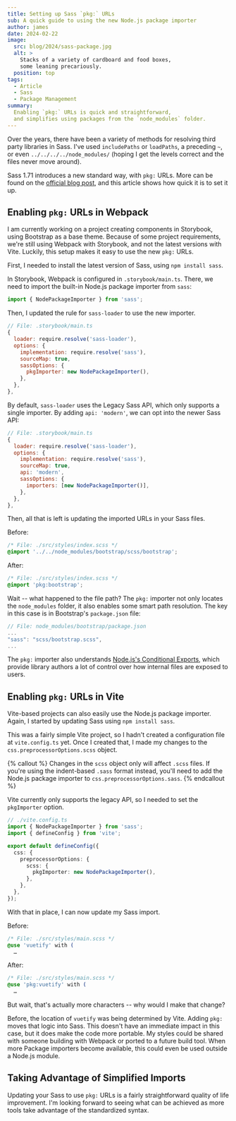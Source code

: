 ```yaml
---
title: Setting up Sass `pkg:` URLs
sub: A quick guide to using the new Node.js package importer
author: james
date: 2024-02-22
image:
  src: blog/2024/sass-package.jpg
  alt: >
    Stacks of a variety of cardboard and food boxes,
    some leaning precariously.
  position: top
tags:
  - Article
  - Sass
  - Package Management
summary:
  Enabling `pkg:` URLs is quick and straightforward,
  and simplifies using packages from the `node_modules` folder.
---
```


Over the years, there have been a variety of methods for resolving third party
libraries in Sass. I've used `includePaths` or `loadPaths`, a preceding `~`, or
even `../../../../node_modules/` (hoping I get the levels correct and the files
never move around).

Sass 1.71 introduces a new standard way, with `pkg:` URLs. More can be found on
the [official blog post](https://sass-lang.com/blog/announcing-pkg-importers/),
and this article shows how quick it is to set it up.

## Enabling `pkg:` URLs in Webpack

I am currently working on a project creating components in Storybook,
using Bootstrap as a base theme. Because of some project requirements,
we're still using Webpack with Storybook, and not the latest versions with Vite.
Luckily, this setup makes it easy to use the new `pkg:` URLs.

First, I needed to install the latest version of Sass, using `npm install sass`.

In Storybook, Webpack is configured in `.storybook/main.ts`. There, we need to
import the built-in Node.js package importer from `sass`:

```js
import { NodePackageImporter } from 'sass';
```

Then, I updated the rule for `sass-loader` to use the new importer.

```js
// File: .storybook/main.ts
{
  loader: require.resolve('sass-loader'),
  options: {
    implementation: require.resolve('sass'),
    sourceMap: true,
    sassOptions: {
      pkgImporter: new NodePackageImporter(),
    },
  },
},
```

By default, `sass-loader` uses the Legacy Sass API, which only supports a single
importer. By adding `api: 'modern'`, we can opt into the newer Sass API:

```js
// File: .storybook/main.ts
{
  loader: require.resolve('sass-loader'),
  options: {
    implementation: require.resolve('sass'),
    sourceMap: true,
    api: 'modern',
    sassOptions: {
      importers: [new NodePackageImporter()],
    },
  },
},
```

Then, all that is left is updating the imported URLs in your Sass files.

Before:

```css
/* File: ./src/styles/index.scss */
@import '../../node_modules/bootstrap/scss/bootstrap';
```

After:

```css
/* File: ./src/styles/index.scss */
@import 'pkg:bootstrap';
```

Wait -- what happened to the file path? The `pkg:` importer not only locates the
`node_modules` folder, it also enables some smart path resolution. The key in
this case is in Bootstrap's `package.json` file:

```js
// File: node_modules/bootstrap/package.json
...
"sass": "scss/bootstrap.scss",
...
```

The `pkg:` importer also understands [Node.js's Conditional
Exports](https://nodejs.org/api/packages.html#conditional-exports), which
provide library authors a lot of control over how internal files are exposed to
users.

## Enabling `pkg:` URLs in Vite

Vite-based projects can also easily use the Node.js package importer. Again, I
started by updating Sass using `npm install sass`.

This was a fairly simple Vite project, so I hadn't created a configuration file
at `vite.config.ts` yet. Once I created that, I made my changes to the
`css.preprocessorOptions.scss` object.

{% callout %}
Changes in the `scss` object only will affect `.scss` files. If you're using the
indent-based `.sass` format instead, you'll need to add the Node.js package
importer to `css.preprocessorOptions.sass`.
{% endcallout %}

Vite currently only supports the legacy API, so I needed to set the
`pkgImporter` option.

```ts
// ./vite.config.ts
import { NodePackageImporter } from 'sass';
import { defineConfig } from 'vite';

export default defineConfig({
  css: {
    preprocessorOptions: {
      scss: {
        pkgImporter: new NodePackageImporter(),
      },
    },
  },
});
```

With that in place, I can now update my Sass import.

Before:

```css
/* File: ./src/styles/main.scss */
@use 'vuetify' with (
  …
```

After:

```css
/* File: ./src/styles/main.scss */
@use 'pkg:vuetify' with (
  …
```

But wait, that's actually more characters -- why would I make that change?

Before, the location of `vuetify` was being determined by Vite. Adding `pkg:`
moves that logic into Sass. This doesn't have an immediate impact in this case,
but it does make the code more portable. My styles could be shared with someone
building with Webpack or ported to a future build tool. When more Package
importers become available, this could even be used outside a Node.js module.

## Taking Advantage of Simplified Imports

Updating your Sass to use `pkg:` URLs is a fairly straightforward quality of
life improvement. I'm looking forward to seeing what can be achieved as more
tools take advantage of the standardized syntax.
